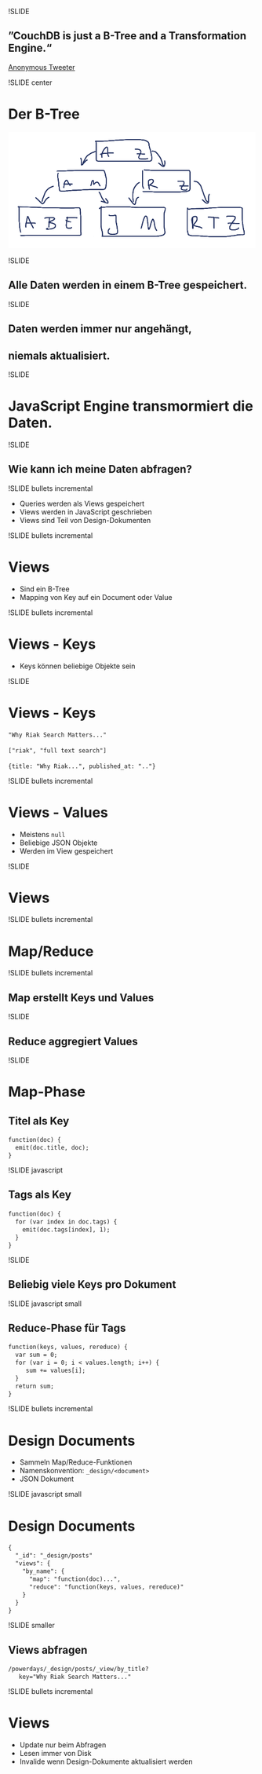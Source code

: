 !SLIDE

## ”CouchDB is just a B-Tree and a Transformation Engine.“ ##

<p class="caption">
<a href="http://twitter.com/bitdiddle/status/19645939355">Anonymous Tweeter</a>
</p>

!SLIDE center

# Der B-Tree #

![B-Tree](btree.png)

!SLIDE

## Alle Daten werden in einem B-Tree gespeichert. ##

!SLIDE

## Daten werden immer nur angehängt, ##
## niemals aktualisiert. ##

!SLIDE

# JavaScript Engine transmormiert die Daten. #

!SLIDE

## Wie kann ich meine Daten abfragen? ##

!SLIDE bullets incremental

* Queries werden als Views gespeichert
* Views werden in JavaScript geschrieben
* Views sind Teil von Design-Dokumenten

!SLIDE bullets incremental

# Views #

* Sind ein B-Tree
* Mapping von Key auf ein Document oder Value

!SLIDE bullets incremental

# Views - Keys #

* Keys können beliebige Objekte sein

!SLIDE

# Views - Keys #

    "Why Riak Search Matters..."

    ["riak", "full text search"]

    {title: "Why Riak...", published_at: ".."}

!SLIDE bullets incremental

# Views - Values #

* Meistens `null`
* Beliebige JSON Objekte
* Werden im View gespeichert

!SLIDE

# Views #


!SLIDE bullets incremental

# Map/Reduce #

!SLIDE bullets incremental

## Map erstellt Keys und Values ##

!SLIDE

## Reduce aggregiert Values ##

!SLIDE 

# Map-Phase #

## Titel als Key ##

    function(doc) {
      emit(doc.title, doc);
    }

!SLIDE javascript

## Tags als Key ##

    function(doc) {
      for (var index in doc.tags) {
        emit(doc.tags[index], 1);
      }
    }

!SLIDE

## Beliebig viele Keys pro Dokument ##

!SLIDE javascript small

## Reduce-Phase für Tags ##

    function(keys, values, rereduce) {
      var sum = 0;
      for (var i = 0; i < values.length; i++) {
         sum += values[i];
      }
      return sum;
    }

!SLIDE bullets incremental

# Design Documents #

* Sammeln Map/Reduce-Funktionen
* Namenskonvention: `_design/<document>`
* JSON Dokument

!SLIDE javascript small

# Design Documents #

    {
      "_id": "_design/posts"
      "views": {
        "by_name": {
          "map": "function(doc)...",
          "reduce": "function(keys, values, rereduce)"
        }
      }
    }

!SLIDE smaller

## Views abfragen ##

    /powerdays/_design/posts/_view/by_title?
       key="Why Riak Search Matters..."

!SLIDE bullets incremental

# Views #

* Update nur beim Abfragen
* Lesen immer von Disk
* Invalide wenn Design-Dokumente aktualisiert werden
